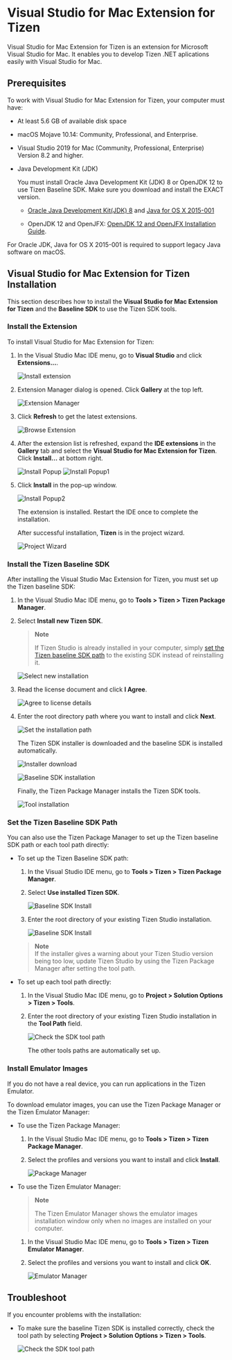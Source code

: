 # Visual Studio for Mac Extension for Tizen

Visual Studio for Mac Extension for Tizen is an extension for Microsoft Visual Studio for Mac. It enables you to develop Tizen .NET aplications easily with Visual Studio for Mac.

## Prerequisites

To work with Visual Studio for Mac Extension for Tizen, your computer must have:

- At least 5.6 GB of available disk space
- macOS Mojave 10.14: Community, Professional, and Enterprise.	
- Visual Studio 2019 for Mac (Community, Professional, Enterprise) Version 8.2 and higher.

- Java Development Kit (JDK)

  You must install Oracle Java Development Kit (JDK) 8 or OpenJDK 12 to use 
Tizen Baseline SDK. Make sure you download and install the EXACT version.

  - [Oracle Java Development Kit(JDK) 8](https://www.oracle.com/technetwork/java/javase/downloads/jdk8-downloads-2133151.html) and [Java for OS X 2015-001](https://support.apple.com/kb/DL1572)
 
  - OpenJDK 12 and OpenJFX: [OpenJDK 12 and OpenJFX Installation Guide](../tizen-studio/setup/openjdk.md#install-openjdk-for-macos).

For Oracle JDK, Java for OS X 2015-001 is required to support legacy Java software on macOS.

<a name="setup"></a>
## Visual Studio for Mac Extension for Tizen Installation

This section describes how to install the **Visual Studio for Mac Extension for Tizen** and the **Baseline SDK** to use the Tizen SDK tools.

### Install the Extension

To install Visual Studio for Mac Extension for Tizen:

1. In the Visual Studio Mac IDE menu, go to **Visual Studio** and click **Extensions...**.

   ![Install extension](media/install-extension1.png)

2. Extension Manager dialog is opened. Click **Gallery** at the top left.

	![Extension Manager](media/install-extension2.png)
   
3. Click **Refresh** to get the latest extensions.

	![Browse Extension](media/install-extension3.png)
	
4. After the extension list is refreshed, expand the **IDE extensions** in the **Gallery** tab and select the 
   **Visual Studio for Mac Extension for Tizen**. Click **Install...** at bottom right.

	![Install Popup](media/install-extension4.png)
	![Install Popup1](media/install-extension5.png)

5. Click **Install** in the pop-up window.

	![Install Popup2](media/install-extension6.png) 

   The extension is installed. Restart the IDE once to complete the installation.
   
   After successful installation, **Tizen** is in the project wizard.
   
   ![Project Wizard](media/install-extension7.png)

### Install the Tizen Baseline SDK

After installing the Visual Studio Mac Extension for Tizen, you must set up the Tizen baseline SDK:

1. In the Visual Studio Mac IDE menu, go to **Tools &gt; Tizen &gt; Tizen Package Manager**.
2. Select **Install new Tizen SDK**.

   > **Note**
   >
   > If Tizen Studio is already installed in your computer, simply [set the Tizen baseline SDK path](#set-tizen-baseline-sdk) to the existing SDK instead of reinstalling it.
   
   ![Select new installation](media/howtoinstall-installwizard1.png)

3. Read the license document and click **I Agree**.

   ![Agree to license details](media/howtoinstall-installwizard2.png)

4. Enter the root directory path where you want to install and click **Next**.

   ![Set the installation path](media/howtoinstall-installwizard3.png)

   The Tizen SDK installer is downloaded and the baseline SDK is installed automatically.

   ![Installer download](media/howtoinstall-installwizard4.png)

   ![Baseline SDK installation](media/howtoinstall-installwizard5.png)

   Finally, the Tizen Package Manager installs the Tizen SDK tools.

   ![Tool installation](media/howtoinstall-installwizard6.png)

<a name="set-tizen-baseline-sdk"></a>
### Set the Tizen Baseline SDK Path 

You can also use the Tizen Package Manager to set up the Tizen baseline SDK path or each tool path directly:

- To set up the Tizen Baseline SDK path:
  1. In the Visual Studio IDE menu, go to **Tools &gt; Tizen &gt; Tizen Package Manager**.
  2. Select **Use installed Tizen SDK**.

     ![Baseline SDK Install](media/howtoinstall-installwizard7.png)

  3. Enter the root directory of your existing Tizen Studio installation.

     ![Baseline SDK Install](media/howtoinstall-installwizard8.png)

  > **Note**  
  > If the installer gives a warning about your Tizen Studio version being too low, update Tizen Studio by using the Tizen Package Manager after setting the tool path.

- To set up each tool path directly:
  1. In the Visual Studio Mac IDE menu, go to **Project &gt; Solution Options &gt; Tizen &gt; Tools**.
  2. Enter the root directory of your existing Tizen Studio installation in the **Tool Path** field.

     ![Check the SDK tool path](media/howtoinstall-checktoolpath.png)

     The other tools paths are automatically set up.

### Install Emulator Images

If you do not have a real device, you can run applications in the Tizen Emulator.

To download emulator images, you can use the Tizen Package Manager or the Tizen Emulator Manager:

- To use the Tizen Package Manager:
  1. In the Visual Studio Mac IDE menu, go to **Tools &gt; Tizen &gt; Tizen Package Manager**.
  2. Select the profiles and versions you want to install and click **Install**.

     ![Package Manager](media/howtoinstall-packagemanager.png)

- To use the Tizen Emulator Manager:

  > **Note**
  >
  > The Tizen Emulator Manager shows the emulator images installation window only when no images are installed on your computer.

  1. In the Visual Studio Mac IDE menu, go to **Tools &gt; Tizen &gt; Tizen Emulator Manager**.
  2. Select the profiles and versions you want to install and click **OK**.

     ![Emulator Manager](media/howtoinstall-emulatormanager.png)


## Troubleshoot

If you encounter problems with the installation:

- To make sure the baseline Tizen SDK is installed correctly, check the tool path by selecting **Project &gt; Solution Options &gt; Tizen &gt; Tools**.

  ![Check the SDK tool path](media/howtoinstall-checktoolpath.png)


